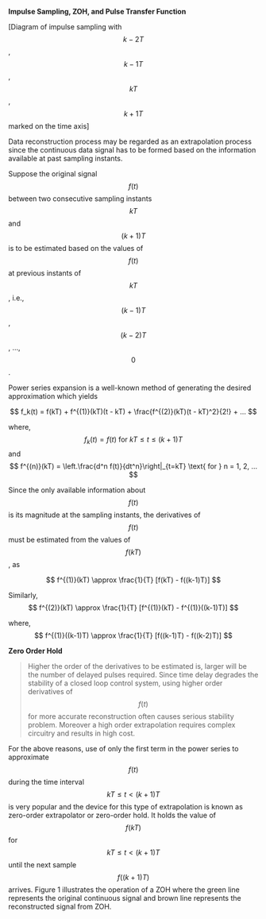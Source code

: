 **Impulse Sampling, ZOH, and Pulse Transfer Function**

[Diagram of impulse sampling with $$k-2 T$$, $$k-1 T$$, $$kT$$, $$k+1 T$$ marked on the time axis]

Data reconstruction process may be regarded as an extrapolation process since the continuous data signal has to be formed based on the information available at past sampling instants.

Suppose the original signal $$f(t)$$ between two consecutive sampling instants $$kT$$ and $$(k+1)T$$ is to be estimated based on the values of $$f(t)$$ at previous instants of $$kT$$, i.e., $$(k-1)T$$, $$(k-2)T$$, …, $$0$$.

Power series expansion is a well-known method of generating the desired approximation which yields

$$
f_k(t) = f(kT) + f^{(1)}(kT)(t - kT) + \frac{f^{(2)}(kT)(t - kT)^2}{2!} + …
$$

where,
$$
f_k(t) = f(t) \text{ for } kT \leq t \leq (k+1)T
$$
and
$$
f^{(n)}(kT) = \left.\frac{d^n f(t)}{dt^n}\right|_{t=kT} \text{ for } n = 1, 2, …
$$

Since the only available information about $$f(t)$$ is its magnitude at the sampling instants, the derivatives of $$f(t)$$ must be estimated from the values of $$f(kT)$$, as

$$
f^{(1)}(kT) \approx \frac{1}{T} [f(kT) - f((k-1)T)]
$$

Similarly,
$$
f^{(2)}(kT) \approx \frac{1}{T} [f^{(1)}(kT) - f^{(1)}((k-1)T)]
$$

where,
$$
f^{(1)}((k-1)T) \approx \frac{1}{T} [f((k-1)T) - f((k-2)T)]
$$

**Zero Order Hold**

> Higher the order of the derivatives to be estimated is, larger will be the number of delayed pulses required.
> Since time delay degrades the stability of a closed loop control system, using higher order derivatives of $$f(t)$$ for more accurate reconstruction often causes serious stability problem.
> Moreover a high order extrapolation requires complex circuitry and results in high cost.

For the above reasons, use of only the first term in the power series to approximate $$f(t)$$ during the time interval $$kT \leq t < (k+1)T$$ is very popular and the device for this type of extrapolation is known as zero-order extrapolator or zero-order hold. It holds the value of $$f(kT)$$ for $$kT \leq t < (k+1)T$$ until the next sample $$f((k+1)T)$$ arrives. Figure 1 illustrates the operation of a ZOH where the green line represents the original continuous signal and brown line represents the reconstructed signal from ZOH.

